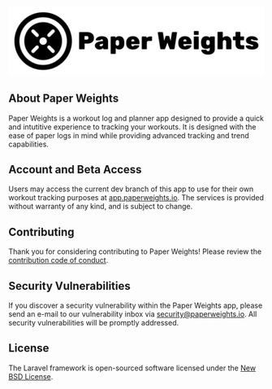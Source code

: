 <p align="center"><a href="https://paperweights.io" target="_blank"><img src="https://raw.githubusercontent.com/james-geiger/paper-weights/main/art/paperweights-white-lockout.png" width="600"></a></p>

## About Paper Weights

Paper Weights is a workout log and planner app designed to provide a quick and intutitive experience to tracking your workouts.  It is designed with the ease of paper logs in mind while providing advanced tracking and trend capabilities.

## Account and Beta Access

Users may access the current dev branch of this app to use for their own workout tracking purposes at [app.paperweights.io](https://app.paperweights.io).  The services is provided without warranty of any kind, and is subject to change.

## Contributing

Thank you for considering contributing to Paper Weights! Please review the [contribution code of conduct](https://github.com/james-geiger/paper-weights/blob/main/CODE_OF_CONDUCT.md).

## Security Vulnerabilities

If you discover a security vulnerability within the Paper Weights app, please send an e-mail to our vulnerability inbox via [security@paperweights.io](mailto:security@paperweights.io). All security vulnerabilities will be promptly addressed.

## License

The Laravel framework is open-sourced software licensed under the [New BSD License](https://github.com/james-geiger/paper-weights/blob/main/LICENSE.md).
